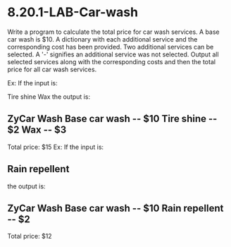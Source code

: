 # 8.20.1-LAB-Car-wash
Write a program to calculate the total price for car wash services. A base car wash is $10. A dictionary with each additional service and the corresponding cost has been provided. Two additional services can be selected. A '-' signifies an additional service was not selected. Output all selected services along with the corresponding costs and then the total price for all car wash services.

Ex: If the input is:

Tire shine
Wax
the output is:

ZyCar Wash
Base car wash -- $10
Tire shine -- $2
Wax -- $3
----
Total price: $15
Ex: If the input is:

Rain repellent
-
the output is:

ZyCar Wash
Base car wash -- $10
Rain repellent -- $2
----
Total price: $12
